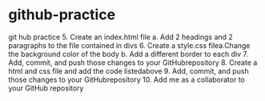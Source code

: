 # github-practice
git hub practice
5. Create an index.html file
    a. Add 2 headings and 2 paragraphs to the file contained in divs
6. Create a style.css filea.Change the background color of the body
    b. Add a different border to each div
7. Add, commit, and push those changes to your GitHubrepository
8. Create a html and css file and add the code listedabove
9. Add, commit, and push those changes to your GitHubrepository
10. Add me as a collaborator to your GitHub repository